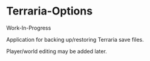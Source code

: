 # Terraria-Options
Work-In-Progress

Application for backing up/restoring Terraria save files.

Player/world editing may be added later.
